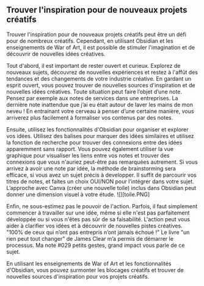 ## Trouver l'inspiration pour de nouveaux projets créatifs

Trouver l'inspiration pour de nouveaux projets créatifs peut être un défi pour de nombreux créatifs. Cependant, en utilisant Obsidian et les enseignements de War of Art, il est possible de stimuler l'imagination et de découvrir de nouvelles idées créatives.

Tout d'abord, il est important de rester ouvert et curieux. Explorez de nouveaux sujets, découvrez de nouvelles expériences et restez à l'affût des tendances et des changements de votre industrie créative. En gardant un esprit ouvert, vous pouvez trouver de nouvelles sources d'inspiration et de nouvelles idées créatives.
Toute situation peut faire l’objet d’une note. Pensez par exemple aux notes de services dans une entreprises. La dernière note inattendue que j’ai eu était autour de laver les mains de mon neveu ! En entrainant votre cerveau à penser d’une certaine manière, vous arriverez plus facilement à formaliser vos contenus par des notes.

Ensuite, utilisez les fonctionnalités d'Obsidian pour organiser et explorer vos idées. Utilisez des balises pour marquer des idées similaires et utilisez la fonction de recherche pour trouver des connexions entre des idées apparemment sans rapport. Vous pouvez également utiliser la vue graphique pour visualiser les liens entre vos notes et trouver des connexions que vous n'auriez peut-être pas remarquées autrement.
Si vous arrivez à avoir une note par idée, la méthode de brainstorming sera efficace, si vous avez un sujet précis à developper. Il suffit de parcourir vos titres de notes, et faites un choix OUI/NON pour l’intégrer dans votre sujet. L’approche avec Canva (créer une nouvelle toile) inclus dans Obsidian peut donner une dimension visuel à votre étude.
![][toile.PNG]

Enfin, ne sous-estimez pas le pouvoir de l'action. Parfois, il faut simplement commencer à travailler sur une idée, même si elle n'est pas parfaitement développée ou si vous n'êtes pas sûr de sa faisabilité. L'action peut vous aider à clarifier vos idées et à découvrir de nouvelles pistes créatives. "100% de ceux qui n’ont pas entrepris n’ont jamais échoué !"
Le livre "un rien peut tout changer" de James Clear m’a permis de démarrer le processus.
Ma note #029 petits gestes, grand impact vous parle de ce sujet. 

En utilisant les enseignements de War of Art et les fonctionnalités d'Obsidian, vous pouvez surmonter les blocages créatifs et trouver de nouvelles sources d'inspiration pour vos projets créatifs.